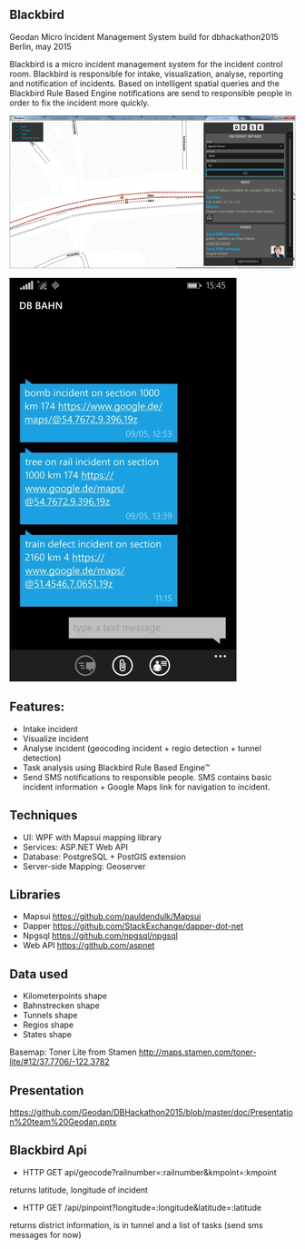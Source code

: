 ## Blackbird

Geodan Micro Incident Management System build for dbhackathon2015 Berlin, may 2015

Blackbird is a micro incident management system for the incident control room. Blackbird is responsible for intake, visualization, 
analyse, reporting and notification of incidents. 
Based on intelligent spatial queries and the Blackbird Rule Based Engine notifications are send to 
responsible people in order to fix the incident more quickly.

![alt tag](./doc/blackbird.png)

![alt tag](./doc/sms.jpg)

## Features:

- Intake incident
- Visualize incident
- Analyse incident (geocoding incident + regio detection + tunnel detection)
- Task analysis using Blackbird Rule Based Engine™
- Send SMS notifications to responsible people. SMS contains basic incident information + Google Maps link
for navigation to incident. 

## Techniques

- UI: WPF with Mapsui mapping library
- Services: ASP.NET Web API
- Database: PostgreSQL + PostGIS extension
- Server-side Mapping: Geoserver

## Libraries
- Mapsui https://github.com/pauldendulk/Mapsui
- Dapper https://github.com/StackExchange/dapper-dot-net
- Npgsql https://github.com/npgsql/npgsql
- Web API https://github.com/aspnet

## Data used

- Kilometerpoints shape
- Bahnstrecken shape
- Tunnels shape
- Regios shape
- States shape

Basemap: Toner Lite from Stamen
http://maps.stamen.com/toner-lite/#12/37.7706/-122.3782

## Presentation

https://github.com/Geodan/DBHackathon2015/blob/master/doc/Presentation%20team%20Geodan.pptx

## Blackbird Api

- HTTP GET api/geocode?railnumber=:railnumber&kmpoint=:kmpoint

returns latitude, longitude of incident

- HTTP GET /api/pinpoint?longitude=:longitude&latitude=:latitude

returns district information, is in tunnel and a list of tasks (send sms messages for now)

